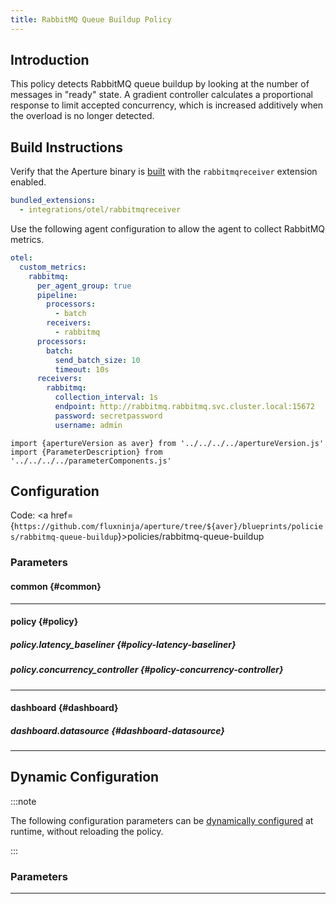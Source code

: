 ```yaml
---
title: RabbitMQ Queue Buildup Policy
---
```


## Introduction

This policy detects RabbitMQ queue buildup by looking at the number of messages
in "ready" state. A gradient controller calculates a proportional response to
limit accepted concurrency, which is increased additively when the overload is
no longer detected.

## Build Instructions

Verify that the Aperture binary is
[built](/reference/aperturectl/build/agent/agent.md) with the `rabbitmqreceiver`
extension enabled.

```yaml
bundled_extensions:
  - integrations/otel/rabbitmqreceiver
```

Use the following agent configuration to allow the agent to collect RabbitMQ
metrics.

```yaml
otel:
  custom_metrics:
    rabbitmq:
      per_agent_group: true
      pipeline:
        processors:
          - batch
        receivers:
          - rabbitmq
      processors:
        batch:
          send_batch_size: 10
          timeout: 10s
      receivers:
        rabbitmq:
          collection_interval: 1s
          endpoint: http://rabbitmq.rabbitmq.svc.cluster.local:15672
          password: secretpassword
          username: admin
```

<!-- Configuration Marker -->

```mdx-code-block
import {apertureVersion as aver} from '../../../../apertureVersion.js'
import {ParameterDescription} from '../../../../parameterComponents.js'
```

## Configuration

<!-- vale off -->

Code: <a
href={`https://github.com/fluxninja/aperture/tree/${aver}/blueprints/policies/rabbitmq-queue-buildup`}>policies/rabbitmq-queue-buildup</a>

<!-- vale on -->

### Parameters

<!-- vale off -->

#### common {#common}

<!-- vale on -->

<!-- vale off -->

<a id="common-policy-name"></a> <ParameterDescription
    name="common.policy_name"
    type="
string"
    reference=""
    value="__REQUIRED_FIELD__"
    description='Name of the policy.' />

<!-- vale on -->

<!-- vale off -->

<a id="common-queue-name"></a> <ParameterDescription
    name="common.queue_name"
    type="
string"
    reference=""
    value="__REQUIRED_FIELD__"
    description='Name of the queue to watch for buildup.' />

<!-- vale on -->

---

<!-- vale off -->

#### policy {#policy}

<!-- vale on -->

<!-- vale off -->

<a id="policy-classifiers"></a> <ParameterDescription
    name="policy.classifiers"
    type="
Array of
Object (aperture.spec.v1.Classifier)"
    reference="../../spec#classifier"
    value="[]"
    description='List of classification rules.' />

<!-- vale on -->

<!-- vale off -->

<a id="policy-components"></a> <ParameterDescription
    name="policy.components"
    type="
Array of
Object (aperture.spec.v1.Component)"
    reference="../../spec#component"
    value="[]"
    description='List of additional circuit components.' />

<!-- vale on -->

<!-- vale off -->

##### policy.latency_baseliner {#policy-latency-baseliner}

<!-- vale on -->

<!-- vale off -->

<a id="policy-latency-baseliner-ema"></a> <ParameterDescription
    name="policy.latency_baseliner.ema"
    type="
Object (aperture.spec.v1.EMAParameters)"
    reference="../../spec#e-m-a-parameters"
    value="{'correction_factor_on_max_envelope_violation': 0.95, 'ema_window': '1500s', 'warmup_window': '60s'}"
    description='EMA parameters.' />

<!-- vale on -->

<!-- vale off -->

<a id="policy-latency-baseliner-latency-tolerance-multiplier"></a>
<ParameterDescription
    name="policy.latency_baseliner.latency_tolerance_multiplier"
    type="
Number (double)"
    reference=""
    value="1.1"
    description='Tolerance factor beyond which the service is considered to be in overloaded state. E.g. if EMA of latency is 50ms and if Tolerance is 1.1, then service is considered to be in overloaded state if current latency is more than 55ms.' />

<!-- vale on -->

<!-- vale off -->

<a id="policy-latency-baseliner-latency-ema-limit-multiplier"></a>
<ParameterDescription
    name="policy.latency_baseliner.latency_ema_limit_multiplier"
    type="
Number (double)"
    reference=""
    value="2"
    description='Current latency value is multiplied with this factor to calculate maximum envelope of Latency EMA.' />

<!-- vale on -->

<!-- vale off -->

##### policy.concurrency_controller {#policy-concurrency-controller}

<!-- vale on -->

<!-- vale off -->

<a id="policy-concurrency-controller-flow-selector"></a> <ParameterDescription
    name="policy.concurrency_controller.flow_selector"
    type="
Object (aperture.spec.v1.FlowSelector)"
    reference="../../spec#flow-selector"
    value="{'flow_matcher': {'control_point': '__REQUIRED_FIELD__'}, 'service_selector': {'service': '__REQUIRED_FIELD__'}}"
    description='Concurrency Limiter flow selector.' />

<!-- vale on -->

<!-- vale off -->

<a id="policy-concurrency-controller-scheduler"></a> <ParameterDescription
    name="policy.concurrency_controller.scheduler"
    type="
Object (aperture.spec.v1.SchedulerParameters)"
    reference="../../spec#scheduler-parameters"
    value="{'auto_tokens': True}"
    description='Scheduler parameters.' />

<!-- vale on -->

<!-- vale off -->

<a id="policy-concurrency-controller-gradient"></a> <ParameterDescription
    name="policy.concurrency_controller.gradient"
    type="
Object (aperture.spec.v1.GradientControllerParameters)"
    reference="../../spec#gradient-controller-parameters"
    value="{'max_gradient': 1, 'min_gradient': 0.1, 'slope': -1}"
    description='Gradient Controller parameters.' />

<!-- vale on -->

<!-- vale off -->

<a id="policy-concurrency-controller-alerter"></a> <ParameterDescription
    name="policy.concurrency_controller.alerter"
    type="
Object (aperture.spec.v1.AlerterParameters)"
    reference="../../spec#alerter-parameters"
    value="{'alert_name': 'Load Shed Event'}"
    description='Whether tokens for workloads are computed dynamically or set statically by the user.' />

<!-- vale on -->

<!-- vale off -->

<a id="policy-concurrency-controller-max-load-multiplier"></a>
<ParameterDescription
    name="policy.concurrency_controller.max_load_multiplier"
    type="
Number (double)"
    reference=""
    value="2"
    description='Current accepted concurrency is multiplied with this number to dynamically calculate the upper concurrency limit of a Service during normal (non-overload) state. This protects the Service from sudden spikes.' />

<!-- vale on -->

<!-- vale off -->

<a id="policy-concurrency-controller-queue-buildup-setpoint"></a>
<ParameterDescription
    name="policy.concurrency_controller.queue_buildup_setpoint"
    type="
Number (double)"
    reference=""
    value="__REQUIRED_FIELD__"
    description='Queue buildup setpoint in number of messages.' />

<!-- vale on -->

<!-- vale off -->

<a id="policy-concurrency-controller-load-multiplier-linear-increment"></a>
<ParameterDescription
    name="policy.concurrency_controller.load_multiplier_linear_increment"
    type="
Number (double)"
    reference=""
    value="0.0025"
    description='Linear increment to load multiplier in each execution tick (0.5s) when the system is not in overloaded state.' />

<!-- vale on -->

<!-- vale off -->

<a id="policy-concurrency-controller-default-config"></a> <ParameterDescription
    name="policy.concurrency_controller.default_config"
    type="
Object (aperture.spec.v1.LoadActuatorDynamicConfig)"
    reference="../../spec#load-actuator-dynamic-config"
    value="{'dry_run': False}"
    description='Default configuration for concurrency controller that can be updated at the runtime without shutting down the policy.' />

<!-- vale on -->

---

<!-- vale off -->

#### dashboard {#dashboard}

<!-- vale on -->

<!-- vale off -->

<a id="dashboard-refresh-interval"></a> <ParameterDescription
    name="dashboard.refresh_interval"
    type="
string"
    reference=""
    value="'5s'"
    description='Refresh interval for dashboard panels.' />

<!-- vale on -->

<!-- vale off -->

<a id="dashboard-time-from"></a> <ParameterDescription
    name="dashboard.time_from"
    type="
string"
    reference=""
    value="'now-15m'"
    description='From time of dashboard.' />

<!-- vale on -->

<!-- vale off -->

<a id="dashboard-time-to"></a> <ParameterDescription
    name="dashboard.time_to"
    type="
string"
    reference=""
    value="'now'"
    description='To time of dashboard.' />

<!-- vale on -->

<!-- vale off -->

##### dashboard.datasource {#dashboard-datasource}

<!-- vale on -->

<!-- vale off -->

<a id="dashboard-datasource-name"></a> <ParameterDescription
    name="dashboard.datasource.name"
    type="
string"
    reference=""
    value="'$datasource'"
    description='Datasource name.' />

<!-- vale on -->

<!-- vale off -->

<a id="dashboard-datasource-filter-regex"></a> <ParameterDescription
    name="dashboard.datasource.filter_regex"
    type="
string"
    reference=""
    value="''"
    description='Datasource filter regex.' />

<!-- vale on -->

---

## Dynamic Configuration

:::note

The following configuration parameters can be
[dynamically configured](/reference/aperturectl/apply/dynamic-config/dynamic-config.md)
at runtime, without reloading the policy.

:::

### Parameters

<!-- vale off -->

<a id="concurrency-controller"></a> <ParameterDescription
    name="concurrency_controller"
    type="
Object (aperture.spec.v1.LoadActuatorDynamicConfig)"
    reference="../../spec#load-actuator-dynamic-config"
    value="__REQUIRED_FIELD__"
    description='Default configuration for concurrency controller that can be updated at the runtime without shutting down the policy.' />

<!-- vale on -->

---

